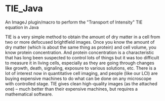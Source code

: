 # TIE_Java
An ImageJ plugin/macro to perform the "Transport of Intensity" TIE equation in Java

TIE is a very simple method to obtain the amount of dry matter in a cell from two or more defocused brightfield images. Once you know the amount of dry matter (which is about the same thing as protein) and cell volume, you know protein concentration. And protein concentration is a characteristic that has long been suspected to control lots of things but it was too difficult to measure it in living cells, especially as they are going through changes like growth, death, signaling, exposure to various solutions, etc. There is a lot of interest now in quantitative cell imaging, and people (like our LCI) are buying expensive machines to do what can be done on any microscope with controlled stage. TIE gives clean high-quality images (as the attached one) – much better than their expensive machines, but requires a mathematical software. 
